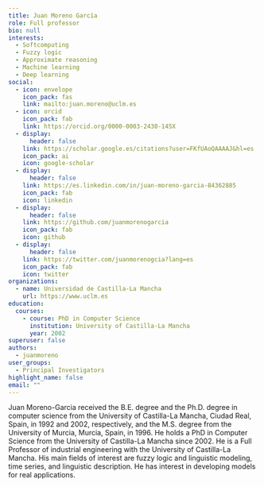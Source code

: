 ```yaml
---
title: Juan Moreno García
role: Full professor
bio: null
interests:
  - Softcomputing
  - Fuzzy logic
  - Approximate reasoning
  - Machine learning
  - Deep learning
social:
  - icon: envelope
    icon_pack: fas
    link: mailto:juan.moreno@uclm.es
  - icon: orcid
    icon_pack: fab
    link: https://orcid.org/0000-0003-2430-145X
  - display:
      header: false
    link: https://scholar.google.es/citations?user=FKfUAoQAAAAJ&hl=es
    icon_pack: ai
    icon: google-scholar
  - display:
      header: false
    link: https://es.linkedin.com/in/juan-moreno-garcia-84362885
    icon_pack: fab
    icon: linkedin
  - display:
      header: false
    link: https://github.com/juanmorenogarcia
    icon_pack: fab
    icon: github
  - display:
      header: false
    link: https://twitter.com/juanmorenogcia?lang=es
    icon_pack: fab
    icon: twitter
organizations:
  - name: Universidad de Castilla-La Mancha
    url: https://www.uclm.es
education:
  courses:
    - course: PhD in Computer Science
      institution: University of Castilla-La Mancha
      year: 2002
superuser: false
authors:
  - juanmoreno
user_groups:
  - Principal Investigators
highlight_name: false
email: ""
---
```

Juan Moreno-Garcia received the B.E. degree and the Ph.D. degree in computer science from the University of Castilla-La Mancha, Ciudad Real, Spain, in 1992 and 2002, respectively, and the M.S. degree from the University of Murcia, Murcia, Spain, in 1996. He holds a PhD in Computer Science from the University of Castilla-La Mancha since 2002. He is a Full Professor of industrial engineering with the University of Castilla-La Mancha. His main fields of interest are fuzzy logic and linguistic modeling, time series, and linguistic description. He has interest in developing models for real applications.
